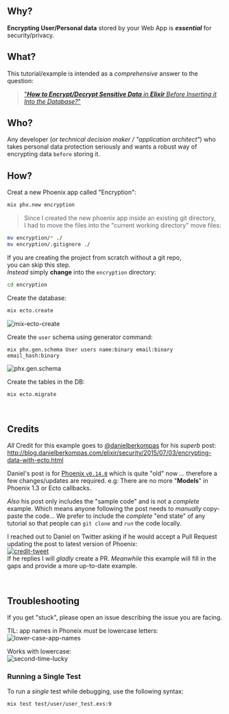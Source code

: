 <!-- # Phoenix Ecto Encryption Example -->

## Why?

**Encrypting User/Personal data** stored by your Web App is ***essential***
for security/privacy.

>


## What?

This tutorial/example is intended as a _comprehensive_ answer
to the question:

> ["_**How to Encrypt/Decrypt Sensitive Data** in **Elixir** Before Inserting it Into the Database?_"](https://github.com/dwyl/learn-elixir/issues/80)




## Who?

Any developer (_or technical decision maker / "application architect"_)
who takes personal data protection seriously
and wants a robust way of encrypting data `before` storing it.


## How?


Creat a new Phoenix app called "Encryption":
```sh
mix phx.new encryption
```

> Since I created the new phoenix app inside an existing git directory, <br />
  I had to move the files into the "current working directory"
  move files:
  ```sh
  mv encryption/* ./
  mv encryption/.gitignore ./
  ```
  If you are creating the project from scratch without a git repo, <br />
  you can skip this step. <br />
  _Instead_ simply **change** into the `encryption` directory: <br />
  ```sh
  cd encryption
  ```


Create the database:
```sh
mix ecto.create
```

![mix-ecto-create](https://user-images.githubusercontent.com/194400/35360428-914eb84a-0155-11e8-8395-1e352223f509.png)


Create the `user` schema using generator command:
```
mix phx.gen.schema User users name:binary email:binary email_hash:binary
```

![phx.gen.schema](https://user-images.githubusercontent.com/194400/35360796-dc4507cc-0156-11e8-9cf1-7f4005e5ed34.png)


Create the tables in the DB:
```sh
mix ecto.migrate
```





<br />

## Credits

_All_ Credit for this example goes to [@danielberkompas](https://github.com/danielberkompas) for his _superb_ post:
http://blog.danielberkompas.com/elixir/security/2015/07/03/encrypting-data-with-ecto.html <br />

Daniel's post is for [Phoenix `v0.14.0`](https://github.com/danielberkompas/danielberkompas.github.io/blob/c6eb249e5019e782e891bfeb591bc75f084fd97c/_posts/2015-07-03-encrypting-data-with-ecto.md) which is quite "old" now ...
therefore a few changes/updates are required.
e.g: There are no more "**Models**" in Phoenix 1.3 or Ecto callbacks.

_Also_ his post only includes the "sample code" and is not a _complete_ example.
Which means anyone following the post needs to _manually_ copy-paste the code...
We prefer to include the _complete_ "end state" of any tutorial so that
people can `git clone` and _`run`_ the code locally.

I reached out to Daniel on Twitter
asking if he would accept a Pull Request
updating the post to latest version of Phoenix: <br />
[![credit-tweet](https://user-images.githubusercontent.com/194400/35771850-32b1cfba-092b-11e8-9bbf-0e693016bb76.png)](https://twitter.com/nelsonic/status/959901100760498181) <br />
If he replies I will _gladly_ create a PR.
_Meanwhile_ this example will fill in the gaps
and provide a more up-to-date example.

<br />

## Troubleshooting

If you get "stuck", please open an issue describing the issue you are facing.

TIL: app names in Phoneix _must_ be lowercase letters: <br />
![lower-case-app-names](https://user-images.githubusercontent.com/194400/35360087-73d69d88-0154-11e8-9f47-d9a9333d1e6c.png)

Works with lowercase:  <br />
![second-time-lucky](https://user-images.githubusercontent.com/194400/35360183-c522063c-0154-11e8-994a-7516bc0e5c1e.png)

### Running a Single Test

To run a _single_ test while debugging, use the following syntax:
```sh
mix test test/user/user_test.exs:9
```
